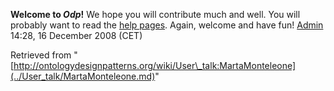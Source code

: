 __Welcome to _Odp_!__ We hope you will contribute much and well. 
You will probably want to read the [help pages](http://ontologydesignpatterns.org/wiki/Help:Contents "Help:Contents"). Again, welcome and have fun! [Admin](http://ontologydesignpatterns.org/wiki/index.php?title=User:Admin&action=edit&redlink=1 "User:Admin (not yet written)") 14:28, 16 December 2008 (CET)





Retrieved from "[http://ontologydesignpatterns.org/wiki/User\_talk:MartaMonteleone](../User_talk/MartaMonteleone.md)"